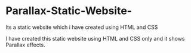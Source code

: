 # Parallax-Static-Website-
Its a static website which i have created using HTML and CSS

I have created this static website using HTML and CSS only and it shows Parallax effects.
